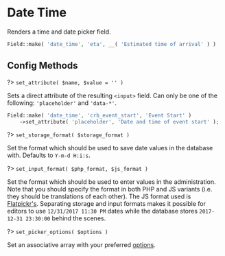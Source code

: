 # Date Time

Renders a time and date picker field.

```php
Field::make( 'date_time', 'eta', __( 'Estimated time of arrival' ) )
```

## Config Methods

?> `set_attribute( $name, $value = '' )`

Sets a direct attribute of the resulting `<input>` field. Can only be one of the following: `'placeholder'` and `'data-*'`.

```php
Field::make( 'date_time', 'crb_event_start', 'Event Start' )
    ->set_attribute( 'placeholder', 'Date and time of event start' );
```

?> `set_storage_format( $storage_format )`

Set the format which should be used to save date values in the database with. Defaults to `Y-m-d H:i:s`.

?> `set_input_format( $php_format, $js_format )`

Set the format which should be used to enter values in the administration. Note that you should specify the format in both PHP and JS variants (i.e. they should be translations of each other). The JS format used is [Flatpickr's](https://chmln.github.io/flatpickr/formatting/).
Separating storage and input formats makes it possible for editors to use `12/31/2017 11:30 PM` dates while the database stores `2017-12-31 23:30:00` behind the scenes.

?> `set_picker_options( $options )`

Set an associative array with your preferred [options](https://chmln.github.io/flatpickr/options/).
